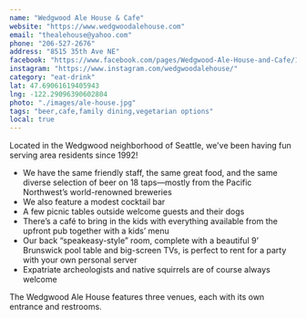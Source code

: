 ```yaml
---
name: "Wedgwood Ale House & Cafe"
website: "https://www.wedgwoodalehouse.com"
email: "thealehouse@yahoo.com"
phone: "206-527-2676"
address: "8515 35th Ave NE"
facebook: "https://www.facebook.com/pages/Wedgwood-Ale-House-and-Cafe/180265425350839"
instagram: "https://www.instagram.com/wedgwoodalehouse/"
category: "eat-drink"
lat: 47.69061619405943
lng: -122.29096390602804
photo: "./images/ale-house.jpg"
tags: "beer,cafe,family dining,vegetarian options"
local: true
---
```


Located in the Wedgwood neighborhood of Seattle, we've been having fun serving area residents since 1992!

- We have the same friendly staff, the same great food, and the same diverse selection of beer on 18 taps—mostly from the Pacific Northwest’s world-renowned breweries
- We also feature a modest cocktail bar
- A few picnic tables outside welcome guests and their dogs
- There’s a café to bring in the kids with everything available from the upfront pub together with a kids’ menu
- Our back “speakeasy-style” room, complete with a beautiful 9’ Brunswick pool table and big-screen TVs, is perfect to rent for a party with your own personal server
- Expatriate archeologists and native squirrels are of course always welcome

The Wedgwood Ale House features three venues, each with its own entrance and restrooms.